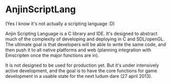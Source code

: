 AnjinScriptLang
===============
(Yes I know it's not actually a scripting language :D)

Anjin Scripting Language is a C library and IDE. 
It's designed to abstract much of the complexity of developing and deploying in 
C and SDL/openGL. The ultimate goal is that developers will be able to write the 
same code, and then push it to all native platforms and web (planning integration 
with Emscripten once the major functions are in). 

It is not designed to be used for production yet. But it's under intensively active 
development, and the goal is to have the core functions for game development in a usable 
state for the next ludum dare (27 april 2013).